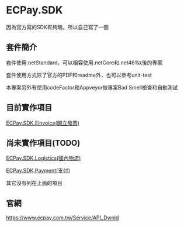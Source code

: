 # ECPay.SDK

因為官方寫的SDK有夠醜，所以自己寫了一個

## 套件簡介

套件使用.netStandard，可以相容使用.netCore和.net461以後的專案

套件使用方式除了官方的PDF和readme外，也可以參考unit-test

本專案另外有使用codeFactor和Appveyor做專案Bad Smell檢查和自動測試

## 目前實作項目

[ECPay.SDK.Einvoice(開立發票)](ECPay.SDK.Einvoice/)

## 尚未實作項目(TODO)

[ECPay.SDK.Logistics(國內物流)](ECPay.SDK.Logistics/)

[ECPay.SDK.Payment(支付)](ECPay.SDK.Payment/)

其它沒有列在上面的項目
 
## 官網

https://www.ecpay.com.tw/Service/API_Dwnld